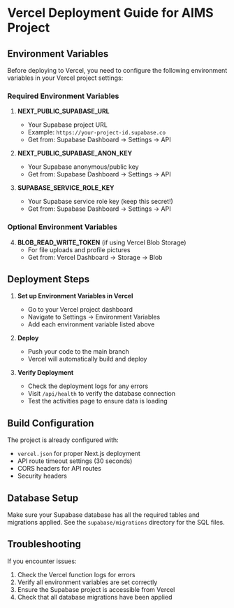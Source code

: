 # Vercel Deployment Guide for AIMS Project

## Environment Variables

Before deploying to Vercel, you need to configure the following environment variables in your Vercel project settings:

### Required Environment Variables

1. **NEXT_PUBLIC_SUPABASE_URL**
   - Your Supabase project URL
   - Example: `https://your-project-id.supabase.co`
   - Get from: Supabase Dashboard → Settings → API

2. **NEXT_PUBLIC_SUPABASE_ANON_KEY**
   - Your Supabase anonymous/public key
   - Get from: Supabase Dashboard → Settings → API

3. **SUPABASE_SERVICE_ROLE_KEY**
   - Your Supabase service role key (keep this secret!)
   - Get from: Supabase Dashboard → Settings → API

### Optional Environment Variables

4. **BLOB_READ_WRITE_TOKEN** (if using Vercel Blob Storage)
   - For file uploads and profile pictures
   - Get from: Vercel Dashboard → Storage → Blob

## Deployment Steps

1. **Set up Environment Variables in Vercel**
   - Go to your Vercel project dashboard
   - Navigate to Settings → Environment Variables
   - Add each environment variable listed above

2. **Deploy**
   - Push your code to the main branch
   - Vercel will automatically build and deploy

3. **Verify Deployment**
   - Check the deployment logs for any errors
   - Visit `/api/health` to verify the database connection
   - Test the activities page to ensure data is loading

## Build Configuration

The project is already configured with:
- `vercel.json` for proper Next.js deployment
- API route timeout settings (30 seconds)
- CORS headers for API routes
- Security headers

## Database Setup

Make sure your Supabase database has all the required tables and migrations applied. See the `supabase/migrations` directory for the SQL files.

## Troubleshooting

If you encounter issues:
1. Check the Vercel function logs for errors
2. Verify all environment variables are set correctly
3. Ensure the Supabase project is accessible from Vercel
4. Check that all database migrations have been applied